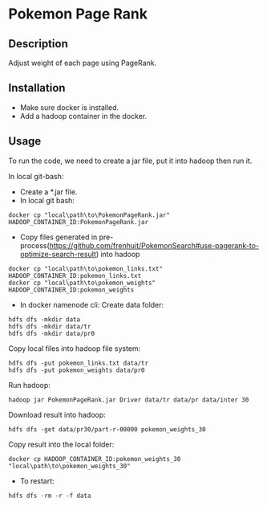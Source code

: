 # Pokemon Page Rank

## Description

Adjust weight of each page using PageRank.

## Installation

* Make sure docker is installed.
* Add a hadoop container in the docker.

## Usage

To run the code, we need to create a jar file, put it into hadoop then run it.

In local git-bash:

* Create a *.jar file.
* In local git bash:
```
docker cp "local\path\to\PokemonPageRank.jar" HADOOP_CONTAINER_ID:PokemonPageRank.jar
```
* Copy files generated in pre-process(https://github.com/frenhuit/PokemonSearch#use-pagerank-to-optimize-search-result) into hadoop
```
docker cp "local\path\to\pokemon_links.txt" HADOOP_CONTAINER_ID:pokemon_links.txt
docker cp "local\path\to\pokemon_weights" HADOOP_CONTAINER_ID:pokemon_weights
```
* In docker namenode cli:
Create data folder:
```
hdfs dfs -mkdir data
hdfs dfs -mkdir data/tr
hdfs dfs -mkdir data/pr0
```
Copy local files into hadoop file system:
```
hdfs dfs -put pokemon_links.txt data/tr
hdfs dfs -put pokemon_weights data/pr0
```
Run hadoop:
```
hadoop jar PokemonPageRank.jar Driver data/tr data/pr data/inter 30
```
Download result into hadoop:
```
hdfs dfs -get data/pr30/part-r-00000 pokemon_weights_30
```
Copy result into the local folder:
```
docker cp HADOOP_CONTAINER_ID:pokemon_weights_30 "local\path\to\pokemon_weights_30"
```

* To restart:
```
hdfs dfs -rm -r -f data
```
